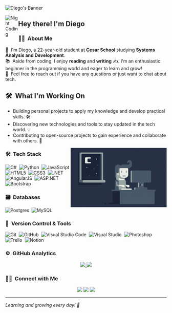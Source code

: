 ![Diego's Banner](https://i.imgur.com/cPQF0tm.png)

<img alt="Night Coding" src="./assets/Hand%20Wave.gif" width='40' align="left"/><h2 align="left">Hey there! I'm Diego</h2>

### 👨‍💻 &nbsp;About Me

🚀 &nbsp;I'm Diego, a 22-year-old student at **Cesar School** studying **Systems Analysis and Development**.  
📚 &nbsp;Aside from coding, I enjoy **reading** and **writing** ✍️. I'm an enthusiastic beginner in the programming world and eager to learn and grow!  
💬 &nbsp;Feel free to reach out if you have any questions or just want to chat about tech.  


## 🛠 &nbsp;What I'm Working On

- Building personal projects to apply my knowledge and develop practical skills. 🛠️  
- Discovering new technologies and tools to stay updated in the tech world. 💡  
- Contributing to open-source projects to gain experience and collaborate with others. 🤝

<img alt="Night Coding" src="https://raw.githubusercontent.com/AVS1508/AVS1508/master/assets/Night-Coding.gif" align="right"/>


### 🛠 &nbsp;Tech Stack

![C#](https://img.shields.io/badge/C%23-%23239120.svg?style=for-the-badge&logo=csharp&logoColor=white)&nbsp;
![Python](https://img.shields.io/badge/python-3670A0?style=for-the-badge&logo=python&logoColor=ffdd54)&nbsp;
![JavaScript](https://img.shields.io/badge/javascript-%23323330.svg?style=for-the-badge&logo=javascript&logoColor=%23F7DF1E)&nbsp;
![HTML5](https://img.shields.io/badge/html5-%23E34F26.svg?style=for-the-badge&logo=html5&logoColor=white)&nbsp;
![CSS3](https://img.shields.io/badge/css3-%231572B6.svg?style=for-the-badge&logo=css3&logoColor=white)&nbsp;
![.NET](https://img.shields.io/badge/.NET-%235C2D91.svg?style=for-the-badge&logo=.net&logoColor=white)&nbsp;
![AngularJS](https://img.shields.io/badge/AngularJS-%23E23237.svg?style=for-the-badge&logo=angular&logoColor=white)&nbsp;
![ASP.NET](https://img.shields.io/badge/ASP.NET-%23000000.svg?style=for-the-badge&logo=aspdotnet&logoColor=white)&nbsp;
![Bootstrap](https://img.shields.io/badge/bootstrap-%23563D7C.svg?style=for-the-badge&logo=bootstrap&logoColor=white)&nbsp;

### 🗃 &nbsp;Databases

![Postgres](https://img.shields.io/badge/postgres-%23316192.svg?style=for-the-badge&logo=postgresql&logoColor=white)&nbsp;
![MySQL](https://img.shields.io/badge/mysql-%234479A1.svg?style=for-the-badge&logo=mysql&logoColor=white)&nbsp;

### 🧰 &nbsp;Version Control & Tools

![Git](https://img.shields.io/badge/git-%23F05033.svg?style=for-the-badge&logo=git&logoColor=white)&nbsp;
![GitHub](https://img.shields.io/badge/github-%23121011.svg?style=for-the-badge&logo=github&logoColor=white)&nbsp;
![Visual Studio Code](https://img.shields.io/badge/Visual%20Studio%20Code-0078d7.svg?style=for-the-badge&logo=visual-studio-code&logoColor=white)&nbsp;
![Visual Studio](https://img.shields.io/badge/Visual%20Studio-%235C2D91.svg?style=for-the-badge&logo=visual-studio&logoColor=white)&nbsp;
![Photoshop](https://img.shields.io/badge/photoshop-%2331A8FF.svg?style=for-the-badge&logo=adobe-photoshop&logoColor=white)&nbsp;
![Trello](https://img.shields.io/badge/trello-%230047B3.svg?style=for-the-badge&logo=trello&logoColor=white)&nbsp;
![Notion](https://img.shields.io/badge/Notion-%23000000.svg?style=for-the-badge&logo=notion&logoColor=white)&nbsp;

### ⚙️ &nbsp;GitHub Analytics

<p align="center">
  <a href="https://github.com/elbedie">
    <img height="180em" src="https://github-readme-stats-eight-theta.vercel.app/api?username=elbedie&show_icons=true&theme=algolia&include_all_commits=true&count_private=true"/>
  </a>
  <a href="https://github.com/elbedie">
    <img height="180em" src="https://github-readme-stats-eight-theta.vercel.app/api/top-langs/?username=elbedie&layout=compact&langs_count=8&theme=algolia"/>
  </a>
</p>

### 🤝🏻 &nbsp;Connect with Me

<p align="center">
  <a href="https://www.linkedin.com/in/diego-david-600608199/"><img src="https://img.shields.io/badge/-Diego%20David%20-%230077B5?style=flat&logo=Linkedin&logoColor=white"/></a>
  <a href="https://www.instagram.com/elbedie"><img src="https://img.shields.io/badge/-Instagram-%23E4405F?style=flat&logo=Instagram&logoColor=white"/></a>
  <a href="mailto:diego.ddvid@gmail.com"><img src="https://img.shields.io/badge/-Gmail-%23D14836?style=flat&logo=Gmail&logoColor=white"/></a>
</p>


---

*Learning and growing every day! 💪*
